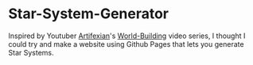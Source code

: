 # Star-System-Generator
Inspired by Youtuber [Artifexian](https://www.youtube.com/c/Artifexian)'s [World-Building](https://youtube.com/playlist?list=PLduA6tsl3gygXJbq_iQ_5h2yri4WL6zsS) video series, I thought I could try and make a website using Github Pages that lets you generate Star Systems.